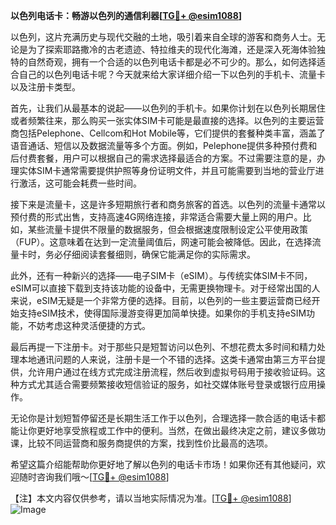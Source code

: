 **以色列电话卡：畅游以色列的通信利器[[TG💪+ @esim1088](https://t.me/s/esim1088)]**

以色列，这片充满历史与现代交融的土地，吸引着来自全球的游客和商务人士。无论是为了探索耶路撒冷的古老遗迹、特拉维夫的现代化海滩，还是深入死海体验独特的自然奇观，拥有一个合适的以色列电话卡都是必不可少的。那么，如何选择适合自己的以色列电话卡呢？今天就来给大家详细介绍一下以色列的手机卡、流量卡以及注册卡类型。

首先，让我们从最基本的说起——以色列的手机卡。如果你计划在以色列长期居住或者频繁往来，那么购买一张实体SIM卡可能是最直接的选择。以色列的主要运营商包括Pelephone、Cellcom和Hot Mobile等，它们提供的套餐种类丰富，涵盖了语音通话、短信以及数据流量等多个方面。例如，Pelephone提供多种预付费和后付费套餐，用户可以根据自己的需求选择最适合的方案。不过需要注意的是，办理实体SIM卡通常需要提供护照等身份证明文件，并且可能需要到当地的营业厅进行激活，这可能会耗费一些时间。

接下来是流量卡，这是许多短期旅行者和商务旅客的首选。以色列的流量卡通常以预付费的形式出售，支持高速4G网络连接，非常适合需要大量上网的用户。比如，某些流量卡提供不限量的数据服务，但会根据速度限制设定公平使用政策（FUP）。这意味着在达到一定流量阈值后，网速可能会被降低。因此，在选择流量卡时，务必仔细阅读套餐细则，确保它能满足你的实际需求。

此外，还有一种新兴的选择——电子SIM卡（eSIM）。与传统实体SIM卡不同，eSIM可以直接下载到支持该功能的设备中，无需更换物理卡。对于经常出国的人来说，eSIM无疑是一个非常方便的选择。目前，以色列的一些主要运营商已经开始支持eSIM技术，使得国际漫游变得更加简单快捷。如果你的手机支持eSIM功能，不妨考虑这种灵活便捷的方式。

最后再提一下注册卡。对于那些只是短暂访问以色列、不想花费太多时间和精力处理本地通讯问题的人来说，注册卡是一个不错的选择。这类卡通常由第三方平台提供，允许用户通过在线方式完成注册流程，然后收到虚拟号码用于接收验证码。这种方式尤其适合需要频繁接收短信验证的服务，如社交媒体账号登录或银行应用操作。

无论你是计划短暂停留还是长期生活工作于以色列，合理选择一款合适的电话卡都能让你更好地享受旅程或工作中的便利。当然，在做出最终决定之前，建议多做功课，比较不同运营商和服务商提供的方案，找到性价比最高的选项。

希望这篇介绍能帮助你更好地了解以色列的电话卡市场！如果你还有其他疑问，欢迎随时咨询我们哦～[[TG💪+ @esim1088](https://t.me/s/esim1088)]

【注】本文内容仅供参考，请以当地实际情况为准。[[TG💪+ @esim1088](https://t.me/s/esim1088)]  
![Image](https://i.postimg.cc/4NQfJmqS/Snipaste-2025-05-13-00-14-12.png)